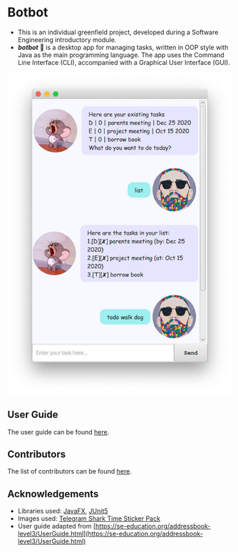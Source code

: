# Botbot

- This is an individual greenfield project, developed during a Software Engineering introductory module. 
- _**botbot**_ :robot: is a desktop app for managing tasks, written in OOP style with Java as the main 
programming language. The app uses the Command Line Interface (CLI), accompanied with a Graphical User 
Interface (GUI).

![](/docs/Ui.png)

## User Guide
The user guide can be found [here](https://wakululuu.github.io/ip/).

## Contributors
The list of contributors can be found [here](CONTRIBUTORS.md).

## Acknowledgements
- Libraries used: [JavaFX](https://openjfx.io/), [JUnit5](https://github.com/junit-team/junit5)
- Images used: [Telegram Shark Time Sticker Pack](https://t.me/addstickers/sharktime)
- User guide adapted from [https://se-education.org/addressbook-level3/UserGuide.html](https://se-education.org/addressbook-level3/UserGuide.html)